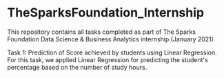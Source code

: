 # TheSparksFoundation_Internship

This repository contains all tasks completed as part of The Sparks Foundation Data Science & Business Analytics internship (January 2021)

Task 1: Prediction of Score achieved by students using Linear Regression. For this task, we applied Linear Regression for predicting the student's percentage based on the number of study hours. 
